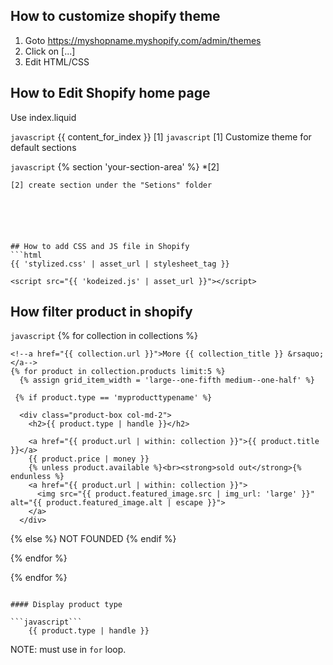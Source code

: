 ## How to customize shopify theme

1. Goto https://myshopname.myshopify.com/admin/themes
2. Click on [...]
3. Edit HTML/CSS



## How to Edit Shopify home page
Use index.liquid

```javascript```
{{ content_for_index }} [1]
```javascript```
[1] Customize theme for default sections


```javascript```
{% section 'your-section-area' %} *[2]
```
[2] create section under the "Setions" folder






## How to add CSS and JS file in Shopify
```html
{{ 'stylized.css' | asset_url | stylesheet_tag }}
  
<script src="{{ 'kodeized.js' | asset_url }}"></script>
```





## How filter product in shopify

```javascript```
{% for collection in collections %}
    
    <!--a href="{{ collection.url }}">More {{ collection_title }} &rsaquo;</a-->
    {% for product in collection.products limit:5 %}
      {% assign grid_item_width = 'large--one-fifth medium--one-half' %}
  
     {% if product.type == 'myproducttypename' %}
 	   
      <div class="product-box col-md-2">
        <h2>{{ product.type | handle }}</h2>      
        
        <a href="{{ product.url | within: collection }}">{{ product.title }}</a>
        {{ product.price | money }} 
        {% unless product.available %}<br><strong>sold out</strong>{% endunless %}
        <a href="{{ product.url | within: collection }}">
          <img src="{{ product.featured_image.src | img_url: 'large' }}" alt="{{ product.featured_image.alt | escape }}">
        </a>
      </div>
  
  {% else %}
  	NOT FOUNDED
  {% endif %}
  
  {% endfor %}
  
{% endfor %}
```

#### Display product type

```javascript```
	{{ product.type | handle }}
```

NOTE: must use in ```for``` loop.